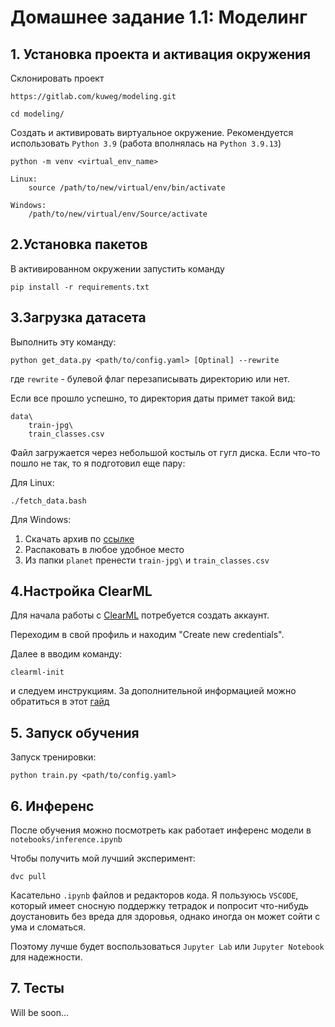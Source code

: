 # Домашнее задание 1.1: Моделинг

## 1. Установка проекта и активация окружения
Склонировать проект

```
https://gitlab.com/kuweg/modeling.git

cd modeling/
```

Создать и активировать виртуальное окружение.
Рекомендуется использовать `Python 3.9` (работа вполнялась на `Python 3.9.13`)

```
python -m venv <virtual_env_name>
```
```
Linux: 
    source /path/to/new/virtual/env/bin/activate

Windows:
    /path/to/new/virtual/env/Source/activate
```

## 2.Установка пакетов

В активированном окружении запустить команду
```
pip install -r requirements.txt
```

## 3.Загрузка датасета

Выполнить эту команду:

```
python get_data.py <path/to/config.yaml> [Optinal] --rewrite
```
где `rewrite` - булевой флаг перезаписывать директорию или нет.

Если все прошло успешно, то директория даты примет такой вид:
```
data\
    train-jpg\
    train_classes.csv
```

Файл загружается через небольшой костыль от гугл диска.
Если что-то пошло не так, то я подготовил еще пару:

Для Linux:
```
./fetch_data.bash
```

Для Windows:
1. Скачать архив по [ссылке](https://drive.google.com/file/d/10SQ1bXpkqVgqE9_g3_zl9shFVZ91QGEV/view?usp=drive_link)
2. Распаковать в любое удобное место
3. Из папки `planet` пренести `train-jpg\` и `train_classes.csv`


## 4.Настройка ClearML

Для начала работы с [ClearML](https://clear.ml/) потребуется создать аккаунт.

Переходим в свой профиль и находим "Create new credentials".

Далее в вводим команду: 

```
clearml-init
``` 

и следуем инструкциям.
За дополнительной информацией можно обратиться в этот [гайд](https://clear.ml/docs/latest/docs/getting_started/ds/ds_first_steps/)


## 5. Запуск обучения

Запуск тренировки:
```
python train.py <path/to/config.yaml>
```

## 6. Инференс

После обучения можно посмотреть как работает инференс модели в `notebooks/inference.ipynb`


Чтобы получить мой лучший эксперимент:
```
dvc pull
```


Касательно `.ipynb` файлов и редакторов кода. Я пользуюсь `VSCODE`, который имеет сносную поддержку тетрадок и попросит что-нибудь доустановить без вреда для здоровья, однако иногда он может сойти с ума и сломаться.


 Поэтому лучше будет воспользоваться `Jupyter Lab` или `Jupyter Notebook` для надежности.

 ## 7. Тесты

 Will be soon...